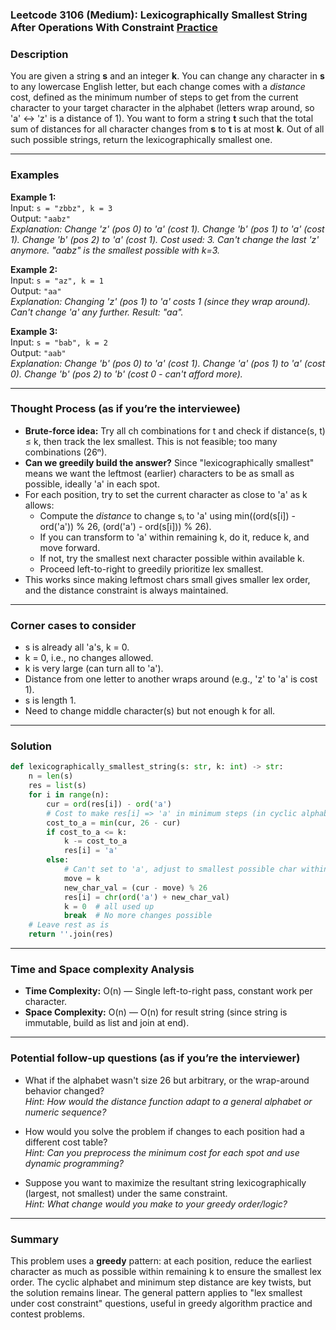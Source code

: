 ### Leetcode 3106 (Medium): Lexicographically Smallest String After Operations With Constraint [Practice](https://leetcode.com/problems/lexicographically-smallest-string-after-operations-with-constraint)

### Description  
You are given a string **s** and an integer **k**. You can change any character in **s** to any lowercase English letter, but each change comes with a *distance* cost, defined as the minimum number of steps to get from the current character to your target character in the alphabet (letters wrap around, so 'a' <-> 'z' is a distance of 1). You want to form a string **t** such that the total sum of distances for all character changes from **s** to **t** is at most **k**. Out of all such possible strings, return the lexicographically smallest one.

---

### Examples  

**Example 1:**  
Input: `s = "zbbz", k = 3`  
Output: `"aabz"`  
*Explanation: Change 'z' (pos 0) to 'a' (cost 1). Change 'b' (pos 1) to 'a' (cost 1). Change 'b' (pos 2) to 'a' (cost 1). Cost used: 3. Can't change the last 'z' anymore. "aabz" is the smallest possible with k=3.*

**Example 2:**  
Input: `s = "az", k = 1`  
Output: `"aa"`  
*Explanation: Changing 'z' (pos 1) to 'a' costs 1 (since they wrap around). Can't change 'a' any further. Result: "aa".*

**Example 3:**  
Input: `s = "bab", k = 2`  
Output: `"aab"`  
*Explanation: Change 'b' (pos 0) to 'a' (cost 1). Change 'a' (pos 1) to 'a' (cost 0). Change 'b' (pos 2) to 'b' (cost 0 - can't afford more).*

---

### Thought Process (as if you’re the interviewee)  

- **Brute-force idea:** Try all ch combinations for t and check if distance(s, t) ≤ k, then track the lex smallest. This is not feasible; too many combinations (26ⁿ).
- **Can we greedily build the answer?** Since "lexicographically smallest" means we want the leftmost (earlier) characters to be as small as possible, ideally 'a' in each spot.
- For each position, try to set the current character as close to 'a' as k allows:
    - Compute the *distance* to change sᵢ to 'a' using min((ord(s[i]) - ord('a')) % 26, (ord('a') - ord(s[i])) % 26).
    - If you can transform to 'a' within remaining k, do it, reduce k, and move forward.
    - If not, try the smallest next character possible within available k.
    - Proceed left-to-right to greedily prioritize lex smallest.
- This works since making leftmost chars small gives smaller lex order, and the distance constraint is always maintained.

---

### Corner cases to consider  
- s is already all 'a's, k = 0.
- k = 0, i.e., no changes allowed.
- k is very large (can turn all to 'a').
- Distance from one letter to another wraps around (e.g., 'z' to 'a' is cost 1).
- s is length 1.
- Need to change middle character(s) but not enough k for all.

---

### Solution

```python
def lexicographically_smallest_string(s: str, k: int) -> str:
    n = len(s)
    res = list(s)
    for i in range(n):
        cur = ord(res[i]) - ord('a')
        # Cost to make res[i] => 'a' in minimum steps (in cyclic alphabet)
        cost_to_a = min(cur, 26 - cur)
        if cost_to_a <= k:
            k -= cost_to_a
            res[i] = 'a'
        else:
            # Can't set to 'a', adjust to smallest possible char within k
            move = k
            new_char_val = (cur - move) % 26
            res[i] = chr(ord('a') + new_char_val)
            k = 0  # all used up
            break  # No more changes possible
    # Leave rest as is
    return ''.join(res)
```

---

### Time and Space complexity Analysis  

- **Time Complexity:** O(n) — Single left-to-right pass, constant work per character.
- **Space Complexity:** O(n) — O(n) for result string (since string is immutable, build as list and join at end).

---

### Potential follow-up questions (as if you’re the interviewer)  

- What if the alphabet wasn't size 26 but arbitrary, or the wrap-around behavior changed?  
  *Hint: How would the distance function adapt to a general alphabet or numeric sequence?*

- How would you solve the problem if changes to each position had a different cost table?  
  *Hint: Can you preprocess the minimum cost for each spot and use dynamic programming?*

- Suppose you want to maximize the resultant string lexicographically (largest, not smallest) under the same constraint.  
  *Hint: What change would you make to your greedy order/logic?*

---

### Summary
This problem uses a **greedy** pattern: at each position, reduce the earliest character as much as possible within remaining k to ensure the smallest lex order. The cyclic alphabet and minimum step distance are key twists, but the solution remains linear. The general pattern applies to "lex smallest under cost constraint" questions, useful in greedy algorithm practice and contest problems.
